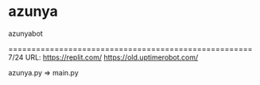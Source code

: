 # azunya
azunyabot


=====================================================
7/24 URL: https://replit.com/
          https://old.uptimerobot.com/
  
azunya.py => main.py